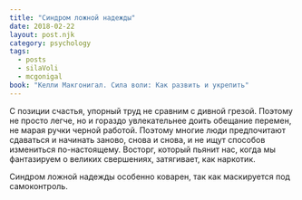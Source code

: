```yaml
---
title: "Синдром ложной надежды"
date: 2018-02-22
layout: post.njk
category: psychology
tags:
  - posts
  - silaVoli
  - mcgonigal
book: "Келли Макгонигал. Сила воли: Как развить и укрепить"
---
```


С позиции счастья, упорный труд не сравним с дивной грезой. Поэтому не просто легче, но и гораздо увлекательнее доить обещание перемен, не марая ручки черной работой. Поэтому многие люди предпочитают сдаваться и начинать заново, снова и снова, и не ищут способов измениться по-настоящему. Восторг, который пьянит нас, когда мы фантазируем о великих свершениях, затягивает, как наркотик.

Синдром ложной надежды особенно коварен, так как маскируется под самоконтроль.
